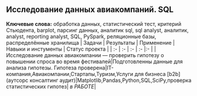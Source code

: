 ## Исследование данных авиакомпаний. SQL
**Ключевые слова:** обработка данных, статистический тест, критерий Стьюдента,
barplot, парсинг данных, аналитик sql, sql analyst, аналитик, analyst, reporting analyst, SQL, PySpark, реляционные базы, распределённые хранилища
| Задачи | Результаты | Применение |Навыки и инстументы | Статус проекта |
| :- | :- | :- | :- |:- |
|Исследование данных авиакомпании — проверить гипотезу о повышении спроса во время фестивалей|Подготовленны данные для анализа гипотезы. Гипотеза проверена|IT-компания,Авиакомпании,Стартапы,Туризм,Услуги для бизнеса [b2b] (аутсорс консалтинг аудит)|Matplotlib,Pandas,Python,SQL,SciPy,проверка статистических гипотез| *в РАБОТЕ*|
